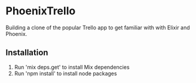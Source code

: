 # PhoenixTrello

Building a clone of the popular Trello app to get familiar with with Elixir and Phoenix.

## Installation
1. Run 'mix deps.get' to install Mix dependencies
2. Run 'npm install' to install node packages
